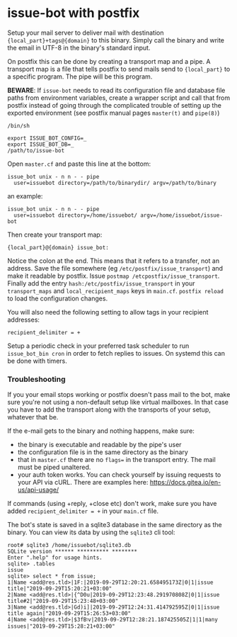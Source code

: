 # issue-bot with postfix

Setup your mail server to deliver mail with destination `{local_part}+tags@{domain}` to this binary. Simply call the binary and write the email in UTF-8 in the binary's standard input.

On postfix this can be done by creating a transport map and a pipe. A transport map is a file that tells postfix to send mails send to `{local_part}` to a specific program. The pipe will be this program.

**BEWARE**: If `issue-bot` needs to read its configuration file and database file paths from environment variables, create a wrapper script and call that from postfix instead of going through the complicated trouble of setting up the exported environment (see postfix manual pages `master(t)` and `pipe(8)`)

```shell
/bin/sh

export ISSUE_BOT_CONFIG=_
export ISSUE_BOT_DB=_
/path/to/issue-bot
```

Open `master.cf` and paste this line at the bottom: 

```text
issue_bot unix - n n - - pipe
  user=issuebot directory=/path/to/binarydir/ argv=/path/to/binary
```

an example:

```text
issue_bot unix - n n - - pipe
  user=issuebot directory=/home/issuebot/ argv=/home/issuebot/issue-bot
```

Then create your transport map:

```text
{local_part}@{domain} issue_bot:
```

Notice the colon at the end. This means that it refers to a transfer, not an address. Save the file somewhere (eg `/etc/postfix/issue_transport`) and make it readable by postfix. Issue `postmap /etcpostfix/issue_transport`. Finally add the entry `hash:/etc/postfix/issue_transport` in your `transport_maps` and `local_recipient_maps` keys in `main.cf`. `postfix reload` to load the configuration changes.

You will also need the following setting to allow tags in your recipient addresses:

```text
recipient_delimiter = +
```

Setup a periodic check in your preferred task scheduler to run `issue_bot_bin cron` in order to fetch replies to issues. On systemd this can be done with timers.


### Troubleshooting
If you your email stops working or postfix doesn't pass mail to the bot, make sure you're not using a non-default setup like virtual mailboxes. In that case you have to add the transport along with the transports of your setup, whatever that be.

If the e-mail gets to the binary and nothing happens, make sure:

- the binary is executable and readable by the pipe's user
- the configuration file is in the same directory as the binary
- that in `master.cf` there are no `flags=` in the transport entry. The mail must be piped unaltered.
- your auth token works. You can check yourself by issuing requests to your API via cURL. There are examples here: https://docs.gitea.io/en-us/api-usage/

If commands (using +reply, +close etc) don't work, make sure you have added `recipient_delimiter = +` in your `main.cf` file.

The bot's state is saved in a sqlite3 database in the same directory as the binary. You can view its data by using the `sqlite3` cli tool:

```shell
root# sqlite3 /home/issuebot/sqlite3.db
SQLite version ****** ********** ********
Enter ".help" for usage hints.
sqlite> .tables
issue
sqlite> select * from issue;
1|Name <add@res.tld>|1F:|2019-09-29T12:20:21.658495173Z|0|1|issue title|"2019-09-29T15:20:21+03:00"
2|Name <add@res.tld>|{^D0u|2019-09-29T12:23:48.291970808Z|0|1|issue title#2|"2019-09-29T15:23:48+03:00"
3|Name <add@res.tld>|Gd)i]|2019-09-29T12:24:31.414792595Z|0|1|issue title again|"2019-09-29T15:26:53+03:00"
4|Name <add@res.tld>|$3fBוv|2019-09-29T12:28:21.187425505Z|1|1|many issues|"2019-09-29T15:28:21+03:00"
```
